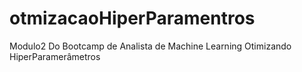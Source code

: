# otmizacaoHiperParamentros
Modulo2 Do Bootcamp de Analista de Machine Learning Otimizando HiperParamerâmetros
